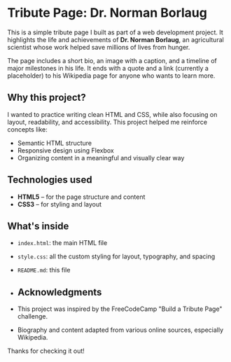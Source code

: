 # Tribute Page: Dr. Norman Borlaug

This is a simple tribute page I built as part of a web development project. It highlights the life and achievements of **Dr. Norman Borlaug**, an agricultural scientist whose work helped save millions of lives from hunger.

The page includes a short bio, an image with a caption, and a timeline of major milestones in his life. It ends with a quote and a link (currently a placeholder) to his Wikipedia page for anyone who wants to learn more.

## Why this project?

I wanted to practice writing clean HTML and CSS, while also focusing on layout, readability, and accessibility. This project helped me reinforce concepts like:

- Semantic HTML structure
- Responsive design using Flexbox
- Organizing content in a meaningful and visually clear way

## Technologies used

- **HTML5** – for the page structure and content
- **CSS3** – for styling and layout

## What's inside

- `index.html`: the main HTML file
- `style.css`: all the custom styling for layout, typography, and spacing
- `README.md`: this file

- ## Acknowledgments

- This project was inspired by the FreeCodeCamp "Build a Tribute Page" challenge.
- Biography and content adapted from various online sources, especially Wikipedia.

Thanks for checking it out!
